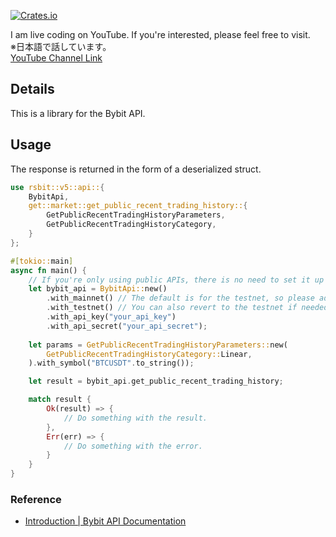 [![Crates.io](https://img.shields.io/crates/v/rsbit.svg)](https://crates.io/crates/rsbit)

I am live coding on YouTube. If you're interested, please feel free to visit.  
※日本語で話しています。  
[YouTube Channel Link](https://www.youtube.com/@torohash)

## Details
This is a library for the Bybit API.

## Usage

The response is returned in the form of a deserialized struct.

```rust
use rsbit::v5::api::{
    BybitApi,
    get::market::get_public_recent_trading_history::{
        GetPublicRecentTradingHistoryParameters,
        GetPublicRecentTradingHistoryCategory,
    }
};

#[tokio::main]
async fn main() {
    // If you're only using public APIs, there is no need to set it up with an API key or API secret.
    let bybit_api = BybitApi::new()
        .with_mainnet() // The default is for the testnet, so please add it for use on the mainnet.
        .with_testnet() // You can also revert to the testnet if needed.
        .with_api_key("your_api_key")
        .with_api_secret("your_api_secret");
    
    let params = GetPublicRecentTradingHistoryParameters::new(
        GetPublicRecentTradingHistoryCategory::Linear,
    ).with_symbol("BTCUSDT".to_string());

    let result = bybit_api.get_public_recent_trading_history;

    match result {
        Ok(result) => {
            // Do something with the result.
        },
        Err(err) => {
            // Do something with the error.
        }
    }
}
```

### Reference
- [Introduction | Bybit API Documentation](https://bybit-exchange.github.io/docs/v5/intro)
